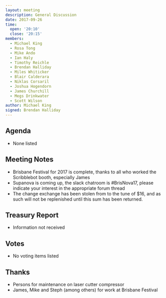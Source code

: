 ```yaml
---
layout: meeting
description: General Discussion
date: 2017-09-26
time:
  open: '20:10'
  close: '20:15'
members:
  - Michael King
  - Rosa Tong
  - Mike Ando
  - Ian Haly
  - Timothy Reichle
  - Brendan Halliday
  - Miles Whiticker
  - Blair Calderara
  - Niklas Corsaril
  - Joshua Hogendorn
  - James Churchill
  - Megs Drinkwater
  - Scott Wilson
author: Michael King
signed: Brendan Halliday
---
```


## Agenda
- None listed

## Meeting Notes
- Brisbane Festival for 2017 is complete, thanks to all who worked the Scribblebot booth, especially James
- Supanova is coming up, the slack chatroom is #BrisNova17, please indicate your interest in the appropriate forum thread
- The change exchange has been stolen from to the tune of $16, and as such will not be replenished until this sum has been returned.

## Treasury Report
- Information not received

## Votes
- No voting items listed

## Thanks
- Persons for maintenance on laser cutter compressor
- James, Mike and Steph (among others) for work at Brisbane Festival

